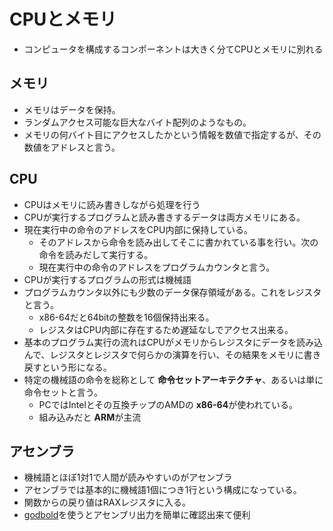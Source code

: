 # CPUとメモリ
* コンピュータを構成するコンポーネントは大きく分てCPUとメモリに別れる

## メモリ
* メモリはデータを保持。
* ランダムアクセス可能な巨大なバイト配列のようなもの。
* メモリの何バイト目にアクセスしたかという情報を数値で指定するが、その数値をアドレスと言う。

## CPU
* CPUはメモリに読み書きしながら処理を行う
* CPUが実行するプログラムと読み書きするデータは両方メモリにある。
* 現在実行中の命令のアドレスをCPU内部に保持している。
    * そのアドレスから命令を読み出してそこに書かれている事を行い。次の命令を読みだして実行する。
    * 現在実行中の命令のアドレスをプログラムカウンタと言う。
* CPUが実行するプログラムの形式は機械語
* プログラムカウンタ以外にも少数のデータ保存領域がある。これをレジスタと言う。
    * x86-64だと64bitの整数を16個保持出来る。
    * レジスタはCPU内部に存在するため遅延なしでアクセス出来る。
* 基本のプログラム実行の流れはCPUがメモリからレジスタにデータを読み込んで、レジスタとレジスタで何らかの演算を行い、その結果をメモリに書き戻すという形になる。
* 特定の機械語の命令を総称として **命令セットアーキテクチャ**、あるいは単に命令セットと言う。
    * PCではIntelとその互換チップのAMDの **x86-64**が使われている。
    * 組み込みだと **ARM**が主流

## アセンブラ
* 機械語とほぼ1対1で人間が読みやすいのがアセンブラ
* アセンブラでは基本的に機械語1個につき1行という構成になっている。
* 関数からの戻り値はRAXレジスタに入る。
* [godbold](https://godbolt.org/)を使うとアセンブリ出力を簡単に確認出来て便利









